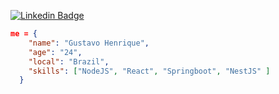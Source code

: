 [![Linkedin Badge](https://img.shields.io/badge/-LinkedIn-512DA8?style=flat-square&logo=Linkedin&logoColor=#1976D2&link=https://www.linkedin.com/in/gustavo1124/)](https://www.linkedin.com/in/gustavo1124/)


```json
me = {
    "name": "Gustavo Henrique",
    "age": "24",
    "local": "Brazil",
    "skills": ["NodeJS", "React", "Springboot", "NestJS" ]
  }
```


